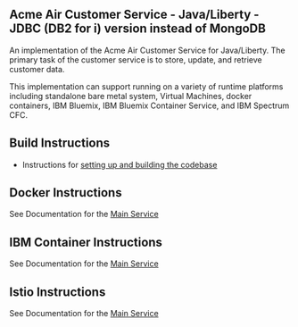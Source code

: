 
## Acme Air Customer Service - Java/Liberty - JDBC (DB2 for i) version instead of MongoDB

An implementation of the Acme Air Customer Service for Java/Liberty. The primary task of the customer service is to store, update, and retrieve customer data.

This implementation can support running on a variety of runtime platforms including standalone bare metal system, Virtual Machines, docker containers, IBM Bluemix, IBM Bluemix Container Service, and IBM Spectrum CFC.

## Build Instructions
* Instructions for [setting up and building the codebase](Build_Instructions.md)


## Docker Instructions

See Documentation for the [Main Service](https://github.com/blueperf/acmeair-mainservice-java)


## IBM Container Instructions

See Documentation for the [Main Service](https://github.com/blueperf/acmeair-mainservice-java)

## Istio Instructions

See Documentation for the [Main Service](https://github.com/blueperf/acmeair-mainservice-java)
